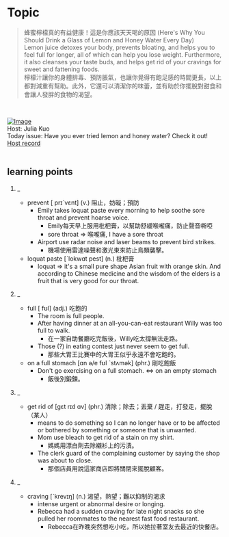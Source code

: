 # Topic

> 蜂蜜檸檬真的有益健康！這是你應該天天喝的原因 (Here's Why You Should Drink a Glass of Lemon and Honey Water Every Day) <br>
> Lemon juice detoxes your body, prevents bloating, and helps you to feel full for longer, all of which can help you lose weight. Furthermore, it also cleanses your taste buds, and helps get rid of your cravings for sweet and fattening foods. <br>
> 檸檬汁讓你的身體排毒、預防脹氣，也讓你覺得有飽足感的時間更長，以上都對減重有幫助。此外，它還可以清潔你的味蕾，並有助於你擺脫對甜食和會讓人發胖的食物的渴望。

 <br>

[![Image](https://cdn.voicetube.com/assets/thumbnails/rTVa2JbA3SU.jpg)](https://www.youtube.com/embed/rTVa2JbA3SU?rel=0&showinfo=0&cc_load_policy=0&controls=1&autoplay=1&iv_load_policy=3&playsinline=1&wmode=transparent&start=84&end=100&enablejsapi=1&origin=https://tw.voicetube.com&widgetid=1)<br>
Host: Julia Kuo
<br>Today issue: Have you ever tried lemon and honey water? Check it out!
<br>
[Host record](https://cdn.voicetube.com/tmp/everyday_records/julia.kuo_vt_25642/2799.mp3)
<br><br>
## learning points
1. _
	* prevent [ prɪˋvɛnt] (v.) 阻止，妨礙；預防
		- Emily takes loquat paste every morning to help soothe sore throat and prevent hoarse voice.
			+ Emily每天早上服用枇杷膏，以幫助舒緩喉嚨痛，防止聲音嘶啞
			+ sore throat => 喉嚨痛,  I have a sore throat
		- Airport use radar noise and laser beams to prevent bird strikes.
			+ 機場使用雷達噪聲和激光束來防止鳥類襲擊。
	* loquat paste [ˋlokwɑt pest] (n.) 枇杷膏
		- loquat => it's a small pure shape Asian fruit with orange skin. And according to Chinese medicine and the wisdom of the elders is a fruit that is very good for our throat.

2. _
	* full [ fʊl] (adj.) 吃飽的
		- The room is full people.
		- After having dinner at an all-you-can-eat restaurant Willy was too full to walk.
			+ 在一家自助餐廳吃完飯後，Willy吃太撐無法走路。
		- Those (?) in eating contest just never seem to get full.
			+ 那些大胃王比賽中的大胃王似乎永遠不會吃飽的。
	* on a full stomach [ɑn ə/e fʊl ˋstʌmək] (phr.) 剛吃飽飯
		- Don't go exercising on a full stomach. <=> on an empty stomach
			+ 飯後別鍛鍊。

3. _
	* get rid of [gɛt rɪd ɑv] (phr.) 清除；除去；丟棄 / 趕走，打發走，擺脫（某人）
		- means to do something so I can no longer have or to be affected or bothered by something or someone that is unwanted.
		- Mom use bleach to get rid of a stain on my shirt.
			+ 媽媽用漂白劑去除襯衫上的污漬。
		- The clerk guard of the complaining customer by saying the shop was about to close.
			+ 那個店員用說這家商店即將關閉來擺脫顧客。

4. _
	* craving [ˋkrevɪŋ] (n.) 渴望，熱望；難以抑制的渴求
		- intense urgent or abnormal desire or longing.
		- Rebecca had a sudden craving for late night snacks so she pulled her roommates to the nearest fast food restaurant.
			+ Rebecca在昨晚突然想吃小吃，所以她拉著室友去最近的快餐店。
